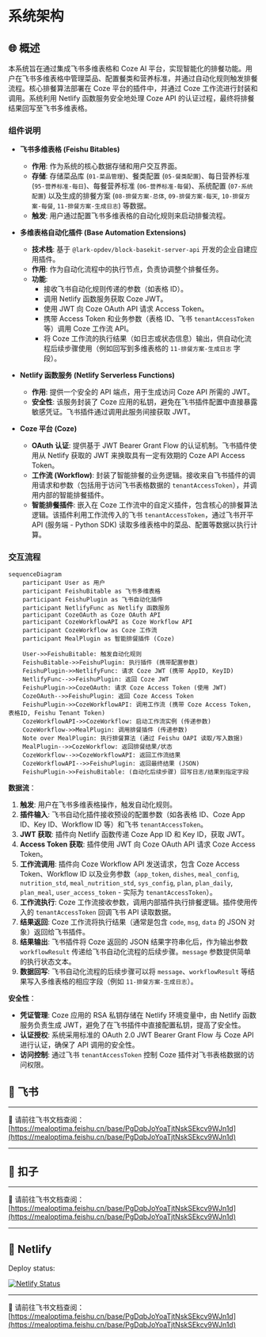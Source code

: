 # 系统架构

## 🌐 概述

本系统旨在通过集成飞书多维表格和 Coze AI 平台，实现智能化的排餐功能。用户在飞书多维表格中管理菜品、配置餐类和营养标准，并通过自动化规则触发排餐流程。核心排餐算法部署在 Coze 平台的插件中，并通过 Coze 工作流进行封装和调用。系统利用 Netlify 函数服务安全地处理 Coze API 的认证过程，最终将排餐结果回写至飞书多维表格。

### 组件说明

* **飞书多维表格 (Feishu Bitables)**
  * **作用**: 作为系统的核心数据存储和用户交互界面。
  * **存储**: 存储菜品库 (`01-菜品管理`)、餐类配置 (`05-餐类配置`)、每日营养标准 (`95-营养标准-每日`)、每餐营养标准 (`06-营养标准-每餐`)、系统配置 (`07-系统配置`) 以及生成的排餐方案 (`08-排餐方案-总体`, `09-排餐方案-每天`, `10-排餐方案-每餐`, `11-排餐方案-生成日志`) 等数据。
  * **触发**: 用户通过配置飞书多维表格的自动化规则来启动排餐流程。

* **多维表格自动化插件 (Base Automation Extensions)**
  * **技术栈**: 基于 `@lark-opdev/block-basekit-server-api` 开发的企业自建应用插件。
  * **作用**: 作为自动化流程中的执行节点，负责协调整个排餐任务。
  * **功能**:
    * 接收飞书自动化规则传递的参数（如表格 ID）。
    * 调用 Netlify 函数服务获取 Coze JWT。
    * 使用 JWT 向 Coze OAuth API 请求 Access Token。
    * 携带 Access Token 和业务参数（表格 ID、飞书 `tenantAccessToken` 等）调用 Coze 工作流 API。
    * 将 Coze 工作流的执行结果（如日志或状态信息）输出，供自动化流程后续步骤使用（例如回写到多维表格的 `11-排餐方案-生成日志` 字段）。

* **Netlify 函数服务 (Netlify Serverless Functions)**
  * **作用**: 提供一个安全的 API 端点，用于生成访问 Coze API 所需的 JWT。
  * **安全性**: 该服务封装了 Coze 应用的私钥，避免在飞书插件配置中直接暴露敏感凭证。飞书插件通过调用此服务间接获取 JWT。

* **Coze 平台 (Coze)**
  * **OAuth 认证**: 提供基于 JWT Bearer Grant Flow 的认证机制。飞书插件使用从 Netlify 获取的 JWT 来换取具有一定有效期的 Coze API Access Token。
  * **工作流 (Workflow)**: 封装了智能排餐的业务逻辑。接收来自飞书插件的调用请求和参数（包括用于访问飞书表格数据的 `tenantAccessToken`），并调用内部的智能排餐插件。
  * **智能排餐插件**: 嵌入在 Coze 工作流中的自定义插件，包含核心的排餐算法逻辑。该插件利用工作流传入的飞书 `tenantAccessToken`，通过飞书开平 API (服务端 - Python SDK) 读取多维表格中的菜品、配置等数据以执行计算。

### 交互流程

```mermaid
sequenceDiagram
    participant User as 用户
    participant FeishuBitable as 飞书多维表格
    participant FeishuPlugin as 飞书自动化插件
    participant NetlifyFunc as Netlify 函数服务
    participant CozeOAuth as Coze OAuth API
    participant CozeWorkflowAPI as Coze Workflow API
    participant CozeWorkflow as Coze 工作流
    participant MealPlugin as 智能排餐插件 (Coze)

    User->>FeishuBitable: 触发自动化规则
    FeishuBitable->>FeishuPlugin: 执行插件 (携带配置参数)
    FeishuPlugin->>NetlifyFunc: 请求 Coze JWT (携带 AppID, KeyID)
    NetlifyFunc-->>FeishuPlugin: 返回 Coze JWT
    FeishuPlugin->>CozeOAuth: 请求 Coze Access Token (使用 JWT)
    CozeOAuth-->>FeishuPlugin: 返回 Coze Access Token
    FeishuPlugin->>CozeWorkflowAPI: 调用工作流 (携带 Coze Access Token, 表格ID, Feishu Tenant Token)
    CozeWorkflowAPI->>CozeWorkflow: 启动工作流实例 (传递参数)
    CozeWorkflow->>MealPlugin: 调用排餐插件 (传递参数)
    Note over MealPlugin: 执行排餐算法 (通过 Feishu OAPI 读取/写入数据)
    MealPlugin-->>CozeWorkflow: 返回排餐结果/状态
    CozeWorkflow-->>CozeWorkflowAPI: 返回工作流结果
    CozeWorkflowAPI-->>FeishuPlugin: 返回最终结果 (JSON)
    FeishuPlugin->>FeishuBitable: (自动化后续步骤) 回写日志/结果到指定字段
```

**数据流**：

1. **触发**: 用户在飞书多维表格操作，触发自动化规则。
2. **插件输入**: 飞书自动化插件接收预设的配置参数（如各表格 ID、Coze App ID、Key ID、Workflow ID 等）和飞书 `tenantAccessToken`。
3. **JWT 获取**: 插件向 Netlify 函数传递 Coze App ID 和 Key ID，获取 JWT。
4. **Access Token 获取**: 插件使用 JWT 向 Coze OAuth API 请求 Coze Access Token。
5. **工作流调用**: 插件向 Coze Workflow API 发送请求，包含 Coze Access Token、Workflow ID 以及业务参数（`app_token`, `dishes`, `meal_config`, `nutrition_std`, `meal_nutrition_std`, `sys_config`, `plan`, `plan_daily`, `plan_meal`, `user_access_token` - 实际为 `tenantAccessToken`）。
6. **工作流执行**: Coze 工作流接收参数，调用内部插件执行排餐逻辑。插件使用传入的 `tenantAccessToken` 回调飞书 API 读取数据。
7. **结果返回**: Coze 工作流将执行结果（通常是包含 `code`, `msg`, `data` 的 JSON 对象）返回给飞书插件。
8. **结果输出**: 飞书插件将 Coze 返回的 JSON 结果字符串化后，作为输出参数 `workflowResult` 传递给飞书自动化流程的后续步骤。`message` 参数提供简单的执行状态文本。
9. **数据回写**: 飞书自动化流程的后续步骤可以将 `message`、`workflowResult` 等结果写入多维表格的相应字段（例如 `11-排餐方案-生成日志`）。

**安全性**：

* **凭证管理**: Coze 应用的 RSA 私钥存储在 Netlify 环境变量中，由 Netlify 函数服务负责生成 JWT，避免了在飞书插件中直接配置私钥，提高了安全性。
* **认证授权**: 系统采用标准的 OAuth 2.0 JWT Bearer Grant Flow 与 Coze API 进行认证，确保了 API 调用的安全性。
* **访问控制**: 通过飞书 `tenantAccessToken` 控制 Coze 插件对飞书表格数据的访问权限。

## 📖 飞书

---

🌻 请前往飞书文档查阅：[https://mealoptima.feishu.cn/base/PgDqbJoYoaTjtNskSEkcv9WJn1d](https://mealoptima.feishu.cn/base/PgDqbJoYoaTjtNskSEkcv9WJn1d)

---

## 🤖 扣子

---

🌻 请前往飞书文档查阅：[https://mealoptima.feishu.cn/base/PgDqbJoYoaTjtNskSEkcv9WJn1d](https://mealoptima.feishu.cn/base/PgDqbJoYoaTjtNskSEkcv9WJn1d)

---

## 🔐 Netlify

Deploy status:

[![Netlify Status](https://api.netlify.com/api/v1/badges/1ff877b8-69bc-420e-a225-a639d3a7399c/deploy-status)](https://app.netlify.com/sites/generatecozejwt/deploys)

---

🌻 请前往飞书文档查阅：[https://mealoptima.feishu.cn/base/PgDqbJoYoaTjtNskSEkcv9WJn1d](https://mealoptima.feishu.cn/base/PgDqbJoYoaTjtNskSEkcv9WJn1d)